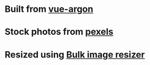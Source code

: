 # Built from [vue-argon](https://www.creative-tim.com/product/vue-argon-design-system)
# Stock photos from [pexels](https://www.pexels.com/)
# Resized using [Bulk image resizer](https://www.birme.net/)
